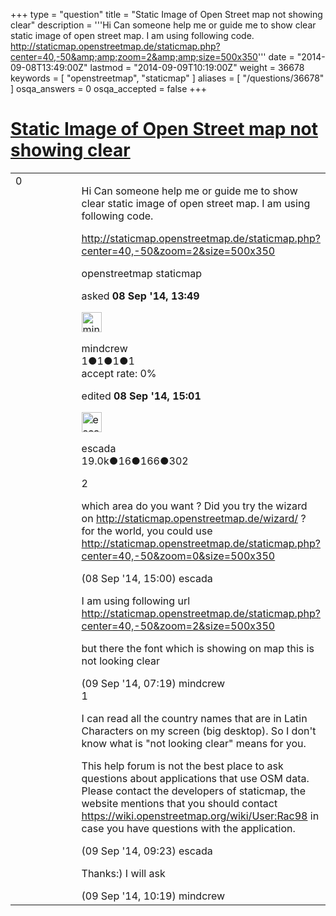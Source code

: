 +++
type = "question"
title = "Static Image of Open Street map not showing clear"
description = '''Hi  Can someone help me or guide me to show clear static image of open street map. I am using following code. http://staticmap.openstreetmap.de/staticmap.php?center=40,-50&amp;amp;zoom=2&amp;amp;size=500x350'''
date = "2014-09-08T13:49:00Z"
lastmod = "2014-09-09T10:19:00Z"
weight = 36678
keywords = [ "openstreetmap", "staticmap" ]
aliases = [ "/questions/36678" ]
osqa_answers = 0
osqa_accepted = false
+++

<div class="headNormal">

# [Static Image of Open Street map not showing clear](/questions/36678/static-image-of-open-street-map-not-showing-clear)

</div>

<div id="main-body">

<div id="askform">

<table id="question-table" style="width:100%;">
<colgroup>
<col style="width: 50%" />
<col style="width: 50%" />
</colgroup>
<tbody>
<tr>
<td style="width: 30px; vertical-align: top"><div class="vote-buttons">
<span id="post-36678-upvote" class="ajax-command post-vote up" rel="nofollow" title="I like this post (click again to cancel)"> </span>
<div id="post-36678-score" class="post-score" title="current number of votes">
0
</div>
<span id="post-36678-downvote" class="ajax-command post-vote down" rel="nofollow" title="I dont like this post (click again to cancel)"> </span> <span id="favorite-mark" class="ajax-command favorite-mark" rel="nofollow" title="mark/unmark this question as favorite (click again to cancel)"> </span>
<div id="favorite-count" class="favorite-count">
&#10;</div>
</div></td>
<td><div id="item-right">
<div class="question-body">
<p>Hi Can someone help me or guide me to show clear static image of open street map. I am using following code.</p>
<p><a href="http://staticmap.openstreetmap.de/staticmap.php?center=40,-50&amp;zoom=2&amp;size=500x350">http://staticmap.openstreetmap.de/staticmap.php?center=40,-50&amp;zoom=2&amp;size=500x350</a></p>
</div>
<div id="question-tags" class="tags-container tags">
<span class="post-tag tag-link-openstreetmap" rel="tag" title="see questions tagged &#39;openstreetmap&#39;">openstreetmap</span> <span class="post-tag tag-link-staticmap" rel="tag" title="see questions tagged &#39;staticmap&#39;">staticmap</span>
</div>
<div id="question-controls" class="post-controls">
&#10;</div>
<div class="post-update-info-container">
<div class="post-update-info post-update-info-user">
<p>asked <strong>08 Sep '14, 13:49</strong></p>
<img src="https://secure.gravatar.com/avatar/4f1ad454c27a962c885ae3eba7c5d675?s=32&amp;d=identicon&amp;r=g" class="gravatar" width="32" height="32" alt="mindcrew&#39;s gravatar image" />
<p><span>mindcrew</span><br />
<span class="score" title="1 reputation points">1</span><span title="1 badges"><span class="badge1">●</span><span class="badgecount">1</span></span><span title="1 badges"><span class="silver">●</span><span class="badgecount">1</span></span><span title="1 badges"><span class="bronze">●</span><span class="badgecount">1</span></span><br />
<span class="accept_rate" title="Rate of the user&#39;s accepted answers">accept rate:</span> <span title="mindcrew has no accepted answers">0%</span></p>
</div>
<div class="post-update-info post-update-info-edited">
<p><span> edited <strong>08 Sep '14, 15:01</strong> </span></p>
<img src="https://secure.gravatar.com/avatar/813a136afe7d4c95fd5bccdd78705e0e?s=32&amp;d=identicon&amp;r=g" class="gravatar" width="32" height="32" alt="escada&#39;s gravatar image" />
<p><span>escada</span><br />
<span class="score" title="19043 reputation points"><span>19.0k</span></span><span title="16 badges"><span class="badge1">●</span><span class="badgecount">16</span></span><span title="166 badges"><span class="silver">●</span><span class="badgecount">166</span></span><span title="302 badges"><span class="bronze">●</span><span class="badgecount">302</span></span></p>
</div>
</div>
<div id="comments-container-36678" class="comments-container">
<span id="36679"></span>
<div id="comment-36679" class="comment">
<div id="post-36679-score" class="comment-score">
2
</div>
<div class="comment-text">
<p>which area do you want ? Did you try the wizard on <a href="http://staticmap.openstreetmap.de/wizard/">http://staticmap.openstreetmap.de/wizard/</a> ? for the world, you could use <a href="http://staticmap.openstreetmap.de/staticmap.php?center=40,-50&amp;zoom=0&amp;size=500x350">http://staticmap.openstreetmap.de/staticmap.php?center=40,-50&amp;zoom=0&amp;size=500x350</a></p>
</div>
<div id="comment-36679-info" class="comment-info">
<span class="comment-age">(08 Sep '14, 15:00)</span> <span class="comment-user userinfo">escada</span>
</div>
</div>
<span id="36694"></span>
<div id="comment-36694" class="comment">
<div id="post-36694-score" class="comment-score">
&#10;</div>
<div class="comment-text">
<p>I am using following url <a href="http://staticmap.openstreetmap.de/staticmap.php?center=40,-50&amp;zoom=2&amp;size=500x350">http://staticmap.openstreetmap.de/staticmap.php?center=40,-50&amp;zoom=2&amp;size=500x350</a></p>
<p>but there the font which is showing on map this is not looking clear</p>
</div>
<div id="comment-36694-info" class="comment-info">
<span class="comment-age">(09 Sep '14, 07:19)</span> <span class="comment-user userinfo">mindcrew</span>
</div>
</div>
<span id="36697"></span>
<div id="comment-36697" class="comment">
<div id="post-36697-score" class="comment-score">
1
</div>
<div class="comment-text">
<p>I can read all the country names that are in Latin Characters on my screen (big desktop). So I don't know what is "not looking clear" means for you.</p>
<p>This help forum is not the best place to ask questions about applications that use OSM data. Please contact the developers of staticmap, the website mentions that you should contact <a href="https://wiki.openstreetmap.org/wiki/User:Rac98">https://wiki.openstreetmap.org/wiki/User:Rac98</a> in case you have questions with the application.</p>
</div>
<div id="comment-36697-info" class="comment-info">
<span class="comment-age">(09 Sep '14, 09:23)</span> <span class="comment-user userinfo">escada</span>
</div>
</div>
<span id="36700"></span>
<div id="comment-36700" class="comment">
<div id="post-36700-score" class="comment-score">
&#10;</div>
<div class="comment-text">
<p>Thanks:) I will ask</p>
</div>
<div id="comment-36700-info" class="comment-info">
<span class="comment-age">(09 Sep '14, 10:19)</span> <span class="comment-user userinfo">mindcrew</span>
</div>
</div>
</div>
<div id="comment-tools-36678" class="comment-tools">
&#10;</div>
<div class="clear">
&#10;</div>
<div id="comment-36678-form-container" class="comment-form-container">
&#10;</div>
<div class="clear">
&#10;</div>
</div></td>
</tr>
</tbody>
</table>

</div>

</div>

